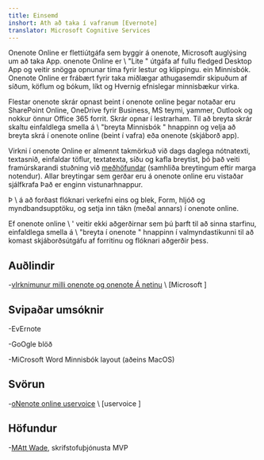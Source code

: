 ```yaml
---
title: Einsemd
inshort: Ath að taka í vafranum [Evernote]
translator: Microsoft Cognitive Services
---
```


Onenote Online er flettiútgáfa sem byggir á onenote, Microsoft
auglýsing um að taka App. onenote Online er \ "Lite \" útgáfa
af fullu fledged Desktop App og veitir snögga opnunar tíma fyrir
lestur og klippingu. ein Minnisbók. Onenote Online er frábært fyrir
taka miðlægar athugasemdir skipuðum af síðum, köflum og bókum, líkt og
Hvernig efnislegar minnisbækur virka.

Flestar onenote skrár opnast beint í onenote online þegar notaðar eru
SharePoint Online, OneDrive fyrir Business, MS teymi, yammer, Outlook og
nokkur önnur Office 365 forrit. Skrár opnar í lestrarham. Til að breyta
skrár skaltu einfaldlega smella á \ "breyta Minnisbók \" hnappinn og velja að breyta
skrá í onenote online (beint í vafra) eða onenote (skjáborð
app).

Virkni í onenote Online er almennt takmörkuð við dags daglega
nótnatexti, textasnið, einfaldar töflur, textatexta, síðu og
kafla breytist, þó það veiti framúrskarandi stuðning við
[meðhöfundar](http://icsh.pt/CoAuthoring) (samhliða breytingum eftir
marga notendur). Allar breytingar sem gerðar eru á onenote online eru vistaðar
sjálfkrafa Það er enginn vistunarhnappur.

Þ \ á að forðast flóknari verkefni eins og blek, Form, hljóð og
myndbandsupptöku, og setja inn tákn (meðal annars) í onenote online.

Ef onenote online \ ' veitir ekki aðgerðirnar sem þú þarft til að sinna starfinu,
einfaldlega smella á \ "breyta í onenote \" hnappinn í valmyndastikunni til að komast
skjáborðsútgáfu af forritinu og flóknari aðgerðir þess.

Auðlindir
---------

-[vIrknimunur milli onenote og onenote
    Á netinu](http:/1.com)
    \ [Microsoft \]

Svipaðar umsóknir
--------------------

-EvErnote

-GoOgle blöð

-MiCrosoft Word Minnisbók layout (aðeins MacOS)

Svörun
---------

-[oNenote online uservoice](http:/2.com)
    \ [uservoice \]

Höfundur
---------

-[MAtt Wade](http:/3.com), skrifstofuþjónusta MVP


